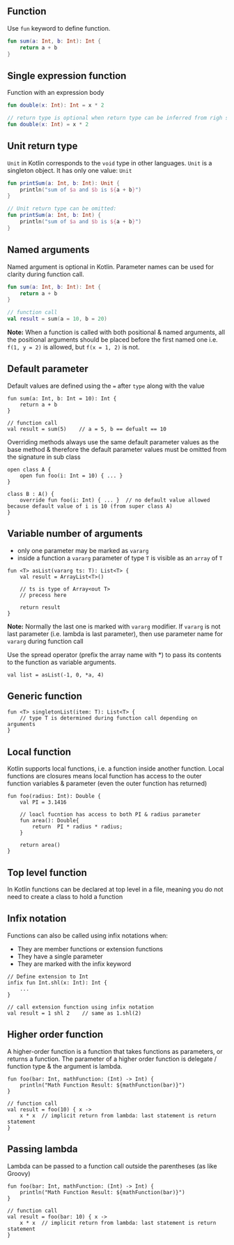 ## Function
Use `fun` keyword to define function.
```kotlin
fun sum(a: Int, b: Int): Int {
    return a + b
}
```
## Single expression function
Function with an expression body
```kotlin
fun double(x: Int): Int = x * 2

// return type is optional when return type can be inferred from righ side expression
fun double(x: Int) = x * 2
```

## Unit return type
`Unit` in Kotlin corresponds to the `void` type in other languages. `Unit` is a singleton object. It has only one value: `Unit`
```kotlin
fun printSum(a: Int, b: Int): Unit {
    println("sum of $a and $b is ${a + b}")
}

// Unit return type can be omitted:
fun printSum(a: Int, b: Int) {
    println("sum of $a and $b is ${a + b}")
}
```

## Named arguments
Named argument is optional in Kotlin. Parameter names can be used for clarity during function call.
```kotlin
fun sum(a: Int, b: Int): Int {
    return a + b
}

// function call
val result = sum(a = 10, b = 20)
```
**Note:** When a function is called with both positional & named arguments, all the positional arguments should be placed before the first named one i.e. `f(1, y = 2)` is allowed, but `f(x = 1, 2)` is not.

## Default parameter
Default values are defined using the `=` after `type` along with the value
```
fun sum(a: Int, b: Int = 10): Int {
    return a + b
}

// function call
val result = sum(5)    // a = 5, b == defualt == 10
```
Overriding methods always use the same default parameter values as the base method & therefore the default parameter values must be omitted from the signature in sub class
```
open class A {
    open fun foo(i: Int = 10) { ... }
}

class B : A() {
    override fun foo(i: Int) { ... }  // no default value allowed because default value of i is 10 (from super class A)
}
```

## Variable number of arguments
- only one parameter may be marked as `vararg`
- inside a function a `vararg` parameter of type `T` is visible as an `array` of `T`
```
fun <T> asList(vararg ts: T): List<T> {
    val result = ArrayList<T>()
    
    // ts is type of Array<out T>
    // precess here
    
    return result
}
```
**Note:** Normally the last one is marked with `vararg` modifier. If `vararg` is not last parameter (i.e. lambda is last parameter), then use parameter name for `vararg` during function call

Use the spread operator (prefix the array name with \*) to pass its contents to the function as variable arguments.
```
val list = asList(-1, 0, *a, 4)
```

## Generic function
```
fun <T> singletonList(item: T): List<T> {
    // type T is determined during function call depending on arguments
}
```

## Local function
Kotlin supports local functions, i.e. a function inside another function. Local functions are closures means local function has access to the outer function variables & parameter (even the outer function has returned)
```
fun foo(radius: Int): Double {
    val PI = 3.1416
    
    // loacl fucntion has access to both PI & radius parameter
    fun area(): Double{
        return  PI * radius * radius;
    }
    
    return area()
}
```

## Top level function
In Kotlin functions can be declared at top level in a file, meaning you do not need to create a class to hold a function

## Infix notation
Functions can also be called using infix notations when:
 - They are member functions or extension functions
 - They have a single parameter
 - They are marked with the infix keyword
```
// Define extension to Int
infix fun Int.shl(x: Int): Int {
    ...
}

// call extension function using infix notation
val result = 1 shl 2    // same as 1.shl(2)
```

## Higher order function
A higher-order function is a function that takes functions as parameters, or returns a function. The parameter of a higher order function is delegate / function type & the argument is lambda.
```
fun foo(bar: Int, mathFunction: (Int) -> Int) {
    println("Math Function Result: ${mathFunction(bar)}")
}

// function call
val result = foo(10) { x ->
    x * x  // implicit return from lambda: last statement is return statement
}
```

## Passing lambda
Lambda can be passed to a function call outside the parentheses (as like Groovy)
```
fun foo(bar: Int, mathFunction: (Int) -> Int) {
    println("Math Function Result: ${mathFunction(bar)}")
}

// function call
val result = foo(bar: 10) { x ->
    x * x  // implicit return from lambda: last statement is return statement
}
```
